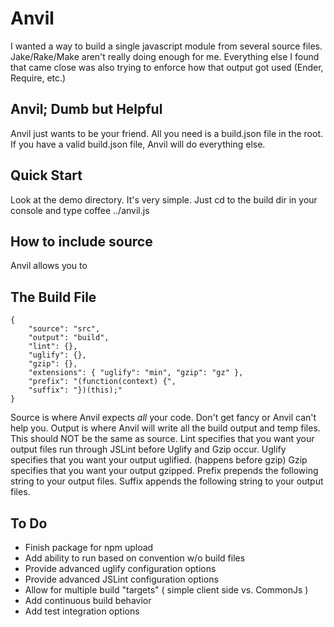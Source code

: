 # Anvil

I wanted a way to build a single javascript module from several source files. Jake/Rake/Make aren't really doing enough for me. Everything else I found that came close was also trying to enforce how that output got used (Ender, Require, etc.)

## Anvil; Dumb but Helpful

Anvil just wants to be your friend. All you need is a build.json file in the root. If you have a valid build.json file, Anvil will do everything else.

## Quick Start

Look at the demo directory. It's very simple. Just cd to the build dir in your console and type
    coffee ../anvil.js

## How to include source

Anvil allows you to

## The Build File

    {
        "source": "src",
        "output": "build",
        "lint": {},
        "uglify": {},
        "gzip": {},
        "extensions": { "uglify": "min", "gzip": "gz" },
        "prefix": "(function(context) {",
        "suffix": "})(this);"
    }

Source is where Anvil expects *all* your code. Don't get fancy or Anvil can't help you.
Output is where Anvil will write all the build output and temp files. This should NOT be the same as source.
Lint specifies that you want your output files run through JSLint before Uglify and Gzip occur.
Uglify specifies that you want your output uglified. (happens before gzip)
Gzip specifies that you want your output gzipped.
Prefix prepends the following string to your output files.
Suffix appends the following string to your output files.

## To Do

* Finish package for npm upload
* Add ability to run based on convention w/o build files
* Provide advanced uglify configuration options
* Provide advanced JSLint configuration options
* Allow for multiple build "targets" ( simple client side vs. CommonJs )
* Add continuous build behavior
* Add test integration options
